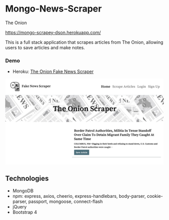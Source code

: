 # Mongo-News-Scraper
The Onion

https://mongo-scrapey-dson.herokuapp.com/

This is a full stack application that scrapes articles from The Onion, allowing users to save articles and make notes.  

### Demo
* Heroku: [The Onion Fake News Scraper](https://mongo-scrapey-dson.herokuapp.com/)

<img src="FakeNewsApp.png" width="600"/>

## Technologies
* MongoDB 
* npm: express, axios, cheerio, express-handlebars, body-parser, cookie-parser, passport, mongoose, connect-flash
* jQuery 
* Bootstrap 4
